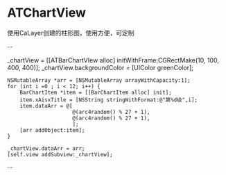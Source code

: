 # ATChartView
使用CaLayer创建的柱形图，使用方便，可定制

···

 _chartView = [[ATBarChartVIew alloc] initWithFrame:CGRectMake(10, 100, 400, 400)];
    _chartView.backgroundColor = [UIColor greenColor];
    
    NSMutableArray *arr = [NSMutableArray arrayWithCapacity:1];
    for (int i =0 ; i < 12; i++) {
        BarChartItem *item = [[BarChartItem alloc] init];
        item.xAisxTitle = [NSString stringWithFormat:@"第%d级",i];
        item.dataArr = @[
                         @(arc4random() % 27 + 1),
                         @(arc4random() % 27 + 1),
                         ];
        [arr addObject:item];
    }
    
    _chartView.dataArr = arr;
    [self.view addSubview:_chartView];
    
···
